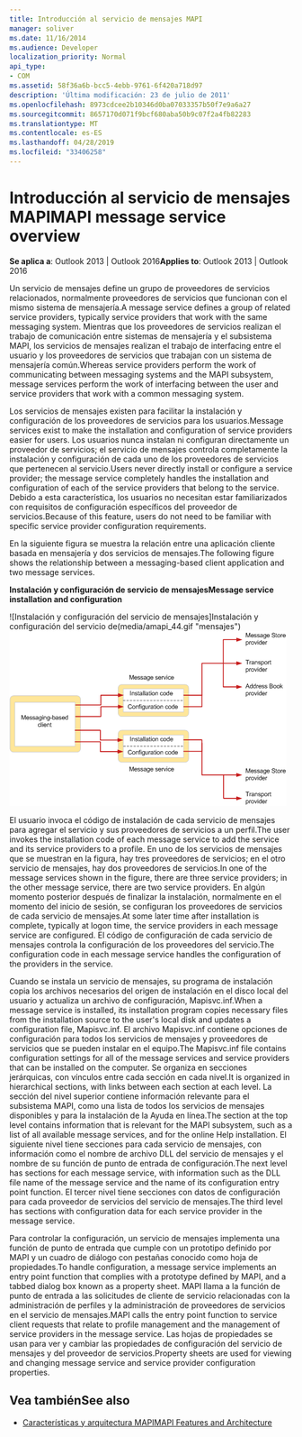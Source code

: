 ```yaml
---
title: Introducción al servicio de mensajes MAPI
manager: soliver
ms.date: 11/16/2014
ms.audience: Developer
localization_priority: Normal
api_type:
- COM
ms.assetid: 58f36a6b-bcc5-4ebb-9761-6f420a718d97
description: 'Última modificación: 23 de julio de 2011'
ms.openlocfilehash: 8973cdcee2b10346d0ba07033357b50f7e9a6a27
ms.sourcegitcommit: 8657170d071f9bcf680aba50b9c07f2a4fb82283
ms.translationtype: MT
ms.contentlocale: es-ES
ms.lasthandoff: 04/28/2019
ms.locfileid: "33406258"
---
```

# <a name="mapi-message-service-overview"></a><span data-ttu-id="6d845-103">Introducción al servicio de mensajes MAPI</span><span class="sxs-lookup"><span data-stu-id="6d845-103">MAPI message service overview</span></span>
  
<span data-ttu-id="6d845-104">**Se aplica a**: Outlook 2013 | Outlook 2016</span><span class="sxs-lookup"><span data-stu-id="6d845-104">**Applies to**: Outlook 2013 | Outlook 2016</span></span> 
  
<span data-ttu-id="6d845-105">Un servicio de mensajes define un grupo de proveedores de servicios relacionados, normalmente proveedores de servicios que funcionan con el mismo sistema de mensajería.</span><span class="sxs-lookup"><span data-stu-id="6d845-105">A message service defines a group of related service providers, typically service providers that work with the same messaging system.</span></span> <span data-ttu-id="6d845-106">Mientras que los proveedores de servicios realizan el trabajo de comunicación entre sistemas de mensajería y el subsistema MAPI, los servicios de mensajes realizan el trabajo de interfacing entre el usuario y los proveedores de servicios que trabajan con un sistema de mensajería común.</span><span class="sxs-lookup"><span data-stu-id="6d845-106">Whereas service providers perform the work of communicating between messaging systems and the MAPI subsystem, message services perform the work of interfacing between the user and service providers that work with a common messaging system.</span></span>  
  
<span data-ttu-id="6d845-107">Los servicios de mensajes existen para facilitar la instalación y configuración de los proveedores de servicios para los usuarios.</span><span class="sxs-lookup"><span data-stu-id="6d845-107">Message services exist to make the installation and configuration of service providers easier for users.</span></span> <span data-ttu-id="6d845-108">Los usuarios nunca instalan ni configuran directamente un proveedor de servicios; el servicio de mensajes controla completamente la instalación y configuración de cada uno de los proveedores de servicios que pertenecen al servicio.</span><span class="sxs-lookup"><span data-stu-id="6d845-108">Users never directly install or configure a service provider; the message service completely handles the installation and configuration of each of the service providers that belong to the service.</span></span> <span data-ttu-id="6d845-109">Debido a esta característica, los usuarios no necesitan estar familiarizados con requisitos de configuración específicos del proveedor de servicios.</span><span class="sxs-lookup"><span data-stu-id="6d845-109">Because of this feature, users do not need to be familiar with specific service provider configuration requirements.</span></span> 
  
<span data-ttu-id="6d845-110">En la siguiente figura se muestra la relación entre una aplicación cliente basada en mensajería y dos servicios de mensajes.</span><span class="sxs-lookup"><span data-stu-id="6d845-110">The following figure shows the relationship between a messaging-based client application and two message services.</span></span>
  
<span data-ttu-id="6d845-111">**Instalación y configuración de servicio de mensajes**</span><span class="sxs-lookup"><span data-stu-id="6d845-111">**Message service installation and configuration**</span></span>
  
<span data-ttu-id="6d845-112">![Instalación y configuración del servicio de mensajes]Instalación y configuración del servicio de(media/amapi_44.gif "mensajes")</span><span class="sxs-lookup"><span data-stu-id="6d845-112">![Message service installation and configuration](media/amapi_44.gif "Message service installation and configuration")</span></span>
  
<span data-ttu-id="6d845-113">El usuario invoca el código de instalación de cada servicio de mensajes para agregar el servicio y sus proveedores de servicios a un perfil.</span><span class="sxs-lookup"><span data-stu-id="6d845-113">The user invokes the installation code of each message service to add the service and its service providers to a profile.</span></span> <span data-ttu-id="6d845-114">En uno de los servicios de mensajes que se muestran en la figura, hay tres proveedores de servicios; en el otro servicio de mensajes, hay dos proveedores de servicios.</span><span class="sxs-lookup"><span data-stu-id="6d845-114">In one of the message services shown in the figure, there are three service providers; in the other message service, there are two service providers.</span></span> <span data-ttu-id="6d845-115">En algún momento posterior después de finalizar la instalación, normalmente en el momento del inicio de sesión, se configuran los proveedores de servicios de cada servicio de mensajes.</span><span class="sxs-lookup"><span data-stu-id="6d845-115">At some later time after installation is complete, typically at logon time, the service providers in each message service are configured.</span></span> <span data-ttu-id="6d845-116">El código de configuración de cada servicio de mensajes controla la configuración de los proveedores del servicio.</span><span class="sxs-lookup"><span data-stu-id="6d845-116">The configuration code in each message service handles the configuration of the providers in the service.</span></span>
  
<span data-ttu-id="6d845-117">Cuando se instala un servicio de mensajes, su programa de instalación copia los archivos necesarios del origen de instalación en el disco local del usuario y actualiza un archivo de configuración, Mapisvc.inf.</span><span class="sxs-lookup"><span data-stu-id="6d845-117">When a message service is installed, its installation program copies necessary files from the installation source to the user's local disk and updates a configuration file, Mapisvc.inf.</span></span> <span data-ttu-id="6d845-118">El archivo Mapisvc.inf contiene opciones de configuración para todos los servicios de mensajes y proveedores de servicios que se pueden instalar en el equipo.</span><span class="sxs-lookup"><span data-stu-id="6d845-118">The Mapisvc.inf file contains configuration settings for all of the message services and service providers that can be installed on the computer.</span></span> <span data-ttu-id="6d845-119">Se organiza en secciones jerárquicas, con vínculos entre cada sección en cada nivel.</span><span class="sxs-lookup"><span data-stu-id="6d845-119">It is organized in hierarchical sections, with links between each section at each level.</span></span> <span data-ttu-id="6d845-120">La sección del nivel superior contiene información relevante para el subsistema MAPI, como una lista de todos los servicios de mensajes disponibles y para la instalación de la Ayuda en línea.</span><span class="sxs-lookup"><span data-stu-id="6d845-120">The section at the top level contains information that is relevant for the MAPI subsystem, such as a list of all available message services, and for the online Help installation.</span></span> <span data-ttu-id="6d845-121">El siguiente nivel tiene secciones para cada servicio de mensajes, con información como el nombre de archivo DLL del servicio de mensajes y el nombre de su función de punto de entrada de configuración.</span><span class="sxs-lookup"><span data-stu-id="6d845-121">The next level has sections for each message service, with information such as the DLL file name of the message service and the name of its configuration entry point function.</span></span> <span data-ttu-id="6d845-122">El tercer nivel tiene secciones con datos de configuración para cada proveedor de servicios del servicio de mensajes.</span><span class="sxs-lookup"><span data-stu-id="6d845-122">The third level has sections with configuration data for each service provider in the message service.</span></span> 
  
<span data-ttu-id="6d845-123">Para controlar la configuración, un servicio de mensajes implementa una función de punto de entrada que cumple con un prototipo definido por MAPI y un cuadro de diálogo con pestañas conocido como hoja de propiedades.</span><span class="sxs-lookup"><span data-stu-id="6d845-123">To handle configuration, a message service implements an entry point function that complies with a prototype defined by MAPI, and a tabbed dialog box known as a property sheet.</span></span> <span data-ttu-id="6d845-124">MAPI llama a la función de punto de entrada a las solicitudes de cliente de servicio relacionadas con la administración de perfiles y la administración de proveedores de servicios en el servicio de mensajes.</span><span class="sxs-lookup"><span data-stu-id="6d845-124">MAPI calls the entry point function to service client requests that relate to profile management and the management of service providers in the message service.</span></span> <span data-ttu-id="6d845-125">Las hojas de propiedades se usan para ver y cambiar las propiedades de configuración del servicio de mensajes y del proveedor de servicios.</span><span class="sxs-lookup"><span data-stu-id="6d845-125">Property sheets are used for viewing and changing message service and service provider configuration properties.</span></span> 
  
## <a name="see-also"></a><span data-ttu-id="6d845-126">Vea también</span><span class="sxs-lookup"><span data-stu-id="6d845-126">See also</span></span>

- [<span data-ttu-id="6d845-127">Características y arquitectura MAPI</span><span class="sxs-lookup"><span data-stu-id="6d845-127">MAPI Features and Architecture</span></span>](mapi-features-and-architecture.md)

